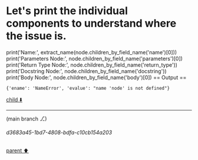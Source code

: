 # Let's print the individual components to understand where the issue is.
print('Name:', extract_name(node.children_by_field_name('name')[0]))
print('Parameters Node:', node.children_by_field_name('parameters')[0])
print('Return Type Node:', node.children_by_field_name('return_type'))
print('Docstring Node:', node.children_by_field_name('docstring'))
print('Body Node:', node.children_by_field_name('body')[0])
== Output ==
```
{'ename': 'NameError', 'evalue': "name 'node' is not defined"}
```



[child ⬇️](#d3683a45-1bd7-4808-bdfa-c10cb154a203)

---

(main branch ⎇)
###### d3683a45-1bd7-4808-bdfa-c10cb154a203
[parent ⬆️](#5e0a4f78-25cd-4868-ae0b-559f12970349)
